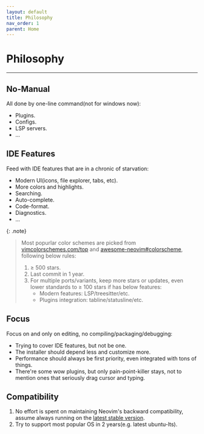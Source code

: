 ```yaml
---
layout: default
title: Philosophy
nav_order: 1
parent: Home
---
```


<!-- markdownlint-disable MD013 MD025 -->

# Philosophy

---

## No-Manual

All done by one-line command(not for windows now):

- Plugins.
- Configs.
- LSP servers.
- ...

## IDE Features

Feed with IDE features that are in a chronic of starvation:

- Modern UI(icons, file explorer, tabs, etc).
- More colors and highlights.
- Searching.
- Auto-complete.
- Code-format.
- Diagnostics.
- ...

{: .note}

> Most popurlar color schemes are picked from [vimcolorschemes.com/top](https://vimcolorschemes.com/top) and [awesome-neovim#colorscheme](https://www.trackawesomelist.com/rockerBOO/awesome-neovim/readme/#colorscheme), following below rules:
>
> 1. &ge; 500 stars.
> 2. Last commit in 1 year.
> 3. For multiple ports/variants, keep more stars or updates, even lower standards to &ge; 100 stars if has below features:
>    - Modern features: LSP/treesitter/etc.
>    - Plugins integration: tabline/statusline/etc.

## Focus

Focus on and only on editing, no compiling/packaging/debugging:

- Trying to cover IDE features, but not be one.
- The installer should depend less and customize more.
- Performance should always be first priority, even integrated with tons of things.
- There're some wow plugins, but only pain-point-killer stays, not to mention ones that seriously drag cursor and typing.

## Compatibility

1. No effort is spent on maintaining Neovim's backward compatibility, assume always running on the [latest stable version](https://github.com/neovim/neovim/wiki/Installing-Neovim).
2. Try to support most popular OS in 2 years(e.g. latest ubuntu-lts).
